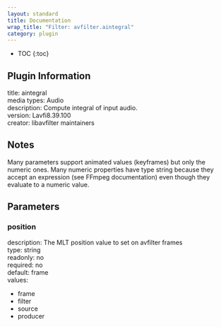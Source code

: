 ```yaml
---
layout: standard
title: Documentation
wrap_title: "Filter: avfilter.aintegral"
category: plugin
---
```

* TOC
{:toc}

## Plugin Information

title: aintegral  
media types:
Audio  
description: Compute integral of input audio.  
version: Lavfi8.39.100  
creator: libavfilter maintainers  

## Notes

Many parameters support animated values (keyframes) but only the numeric ones. Many numeric properties have type string because they accept an expression (see FFmpeg documentation) even though they evaluate to a numeric value.

## Parameters

### position

  
description:
The MLT position value to set on avfilter frames  
type: string  
readonly: no  
required: no  
default: frame  
values:  

* frame
* filter
* source
* producer

